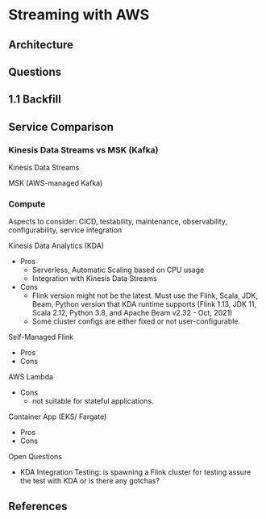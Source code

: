 # Streaming with AWS

## Architecture

## Questions

## 1.1 Backfill


## Service Comparison

### Kinesis Data Streams vs MSK (Kafka)

Kinesis Data Streams

MSK (AWS-managed Kafka)

### Compute

Aspects to consider: CICD, testability, maintenance, observability, configurability, service integration

Kinesis Data Analytics (KDA)
- Pros
    - Serverless, Automatic Scaling based on CPU usage
    - Integration with Kinesis Data Streams
- Cons
    - Flink version might not be the latest. Must use the Flink, Scala, JDK, Beam, Python version that KDA runtime supports (Flink 1.13, JDK 11, Scala 2.12, Python 3.8, and Apache Beam v2.32 - Oct, 2021)
    - Some cluster configs are either fixed or not user-configurable.

Self-Managed Flink
- Pros
- Cons

AWS Lambda
- Cons
    - not suitable for stateful applications.

Container App (EKS/ Fargate)
- Pros
- Cons

Open Questions
- KDA Integration Testing: is spawning a Flink cluster for testing assure the test with KDA or is there any gotchas?

## References
